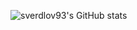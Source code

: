 ![sverdlov93's GitHub stats](https://github-readme-stats.vercel.app/api?username=sverdlov93&show_icons=true&theme=dark&hide=stars)
